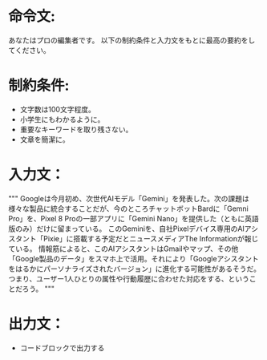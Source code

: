 # 命令文:
あなたはプロの編集者です。
以下の制約条件と入力文をもとに最高の要約をしてください。

# 制約条件:
- 文字数は100文字程度。
- 小学生にもわかるように。
- 重要なキーワードを取り残さない。
- 文章を簡潔に。

# 入力文：
"""
Googleは今月初め、次世代AIモデル「Gemini」を発表した。次の課題は様々な製品に統合することだが、今のところチャットボットBardに「Gemni Pro」を、Pixel 8 Proの一部アプリに「Gemini Nano」を提供した（ともに英語版のみ）だけに留まっている。
このGeminiを、自社Pixelデバイス専用のAIアシスタント「Pixie」に搭載する予定だとニュースメディアThe Informationが報じている。
情報筋によると、このAIアシスタントはGmailやマップ、その他 「Google製品のデータ」をスマホ上で活用。それにより「Googleアシスタントをはるかにパーソナライズされたバージョン」に進化する可能性があるそうだ。つまり、ユーザー1人ひとりの属性や行動履歴に合わせた対応をする、ということだろう。
"""

# 出力文：
- コードブロックで出力する

